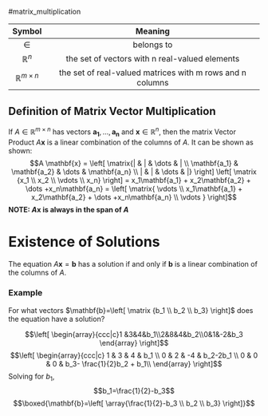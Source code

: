 #matrix_multiplication 

|           Symbol          	|                          Meaning                          	|
|:-------------------------:	|:---------------------------------------------------------:	|
|           $\in$           	|                         belongs to                        	|
|       $\mathbb{R}^n$      	|       the set of vectors with n real-valued elements      	|
| $\mathbb{R}^{m \times n}$ 	| the set of real-valued matrices with m rows and n columns 	|

## Definition of Matrix Vector Multiplication
If $A \in \mathbb{R}^{m \times n}$ has vectors $\mathbf{a_1} , \dots , \mathbf{a_n}$ and $\mathbf{x} \in \mathbb{R}^{n},$ then the matrix Vector Product $A \mathbf{x}$ is a linear combination of the columns of $A$. It can be shown as shown:
$$A \mathbf{x} = \left[ \matrix{| & | & \dots & | \\ \mathbf{a_1} & \mathbf{a_2} & \dots & \mathbf{a_n} \\ | & | & \dots & |} \right] \left[ \matrix {x_1 \\ x_2 \\ \vdots \\ x_n}  \right] = x_1\mathbf{a_1} + x_2\mathbf{a_2} + \dots +x_n\mathbf{a_n} = \left[ \matrix{ \vdots   \\ x_1\mathbf{a_1} + x_2\mathbf{a_2} + \dots +x_n\mathbf{a_n} \\  \vdots } \right]$$
**NOTE: $A \mathbf{x}$ is always in the span of $A$**

# Existence of Solutions

The equation $A \mathbf{x} = \mathbf{b}$ has a solution if and only if $\mathbf{b}$ is a linear combination of the columns of $A$.

### Example
For what vectors $\mathbf{b}=\left[ \matrix {b_1 \\ b_2 \\ b_3}  \right]$ does the equation have a solution?

$$\left[ \begin{array}{ccc|c}1 &3&4&b_1\\2&8&4&b_2\\0&1&-2&b_3 \end{array} \right]$$
$$\left[ \begin{array}{ccc|c} 1 & 3 & 4 & b_1 \\ 0 & 2 & -4 & b_2-2b_1 \\ 0 & 0 & 0 & b_3- \frac{1}{2}b_2 + b_1\\ \end{array} \right]$$
Solving for $b_1$,
$$b_1=\frac{1}{2}-b_3$$
$$\boxed{\mathbf{b}=\left[ \array{\frac{1}{2}-b_3 \\ b_2 \\ b_3} \right]}$$
